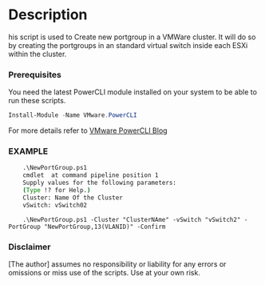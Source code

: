 # Description

his script is used to Create new portgroup in a VMWare cluster. It will do so by creating the portgroups
in an standard virtual switch inside each ESXi within the cluster.

### Prerequisites

You need the latest PowerCLI module installed on your system to be able to run these scripts.
```Powershell
Install-Module -Name VMware.PowerCLI
```
For more details refer to [VMware PowerCLI Blog](https://blogs.vmware.com/PowerCLI/2017/04/powercli-install-process-powershell-gallery.html)

### EXAMPLE

```cmd
    .\NewPortGroup.ps1
    cmdlet  at command pipeline position 1
    Supply values for the following parameters:
    (Type !? for Help.)
    Cluster: Name Of the Cluster
    vSwitch: vSwitch02
```
```
    .\NewPortGroup.ps1 -Cluster "ClusterNAme" -vSwitch "vSwitch2" -PortGroup "NewPortGroup,13(VLANID)" -Confirm
```
### Disclaimer 

[The author] assumes no responsibility or liability for any errors or omissions or miss use of the scripts. Use at your own risk.
